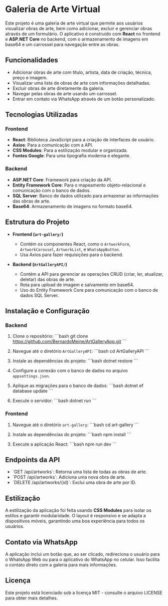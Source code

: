 # Galeria de Arte Virtual

Este projeto é uma galeria de arte virtual que permite aos usuários visualizar obras de arte, bem como adicionar, excluir e gerenciar obras através de um formulário. O aplicativo é construído com **React** no frontend e **ASP.NET Core** no backend, com o armazenamento de imagens em base64 e um carrossel para navegação entre as obras.

## Funcionalidades

- Adicionar obras de arte com título, artista, data de criação, técnica, preço e imagem.
- Visualizar uma lista de obras de arte com informações detalhadas.
- Excluir obras de arte diretamente da galeria.
- Navegar pelas obras de arte usando um carrossel.
- Entrar em contato via WhatsApp através de um botão personalizado.

## Tecnologias Utilizadas

### Frontend
- **React**: Biblioteca JavaScript para a criação de interfaces de usuário.
- **Axios**: Para a comunicação com a API.
- **CSS Modules**: Para a estilização modular e organizada.
- **Fontes Google**: Para uma tipografia moderna e elegante.

### Backend
- **ASP.NET Core**: Framework para criação da API.
- **Entity Framework Core**: Para o mapeamento objeto-relacional e comunicação com o banco de dados.
- **SQL Server**: Banco de dados utilizado para armazenar as informações das obras de arte.
- **Base64**: Armazenamento de imagens no formato base64.

## Estrutura do Projeto

- **Frontend (`art-gallery/`)**
  - Contém os componentes React, como o `ArtworkForm`, `ArtworkCarousel`, `ArtworkList`, e `WhatsAppButton`.
  - Usa Axios para fazer requisições para o backend.

- **Backend (`ArtGalleryAPI/`)**
  - Contém a API para gerenciar as operações CRUD (criar, ler, atualizar, deletar) das obras de arte.
  - Rota para upload de imagem e salvamento em base64.
  - Uso do Entity Framework Core para comunicação com o banco de dados SQL Server.

## Instalação e Configuração

### Backend

1. Clone o repositório:
   \`\`\`bash
   git clone https://github.com/BernardoMeine/ArtGalleryApp.git
   \`\`\`

2. Navegue até o diretório `ArtGalleryAPI`:
   \`\`\`bash
   cd ArtGalleryAPI
   \`\`\`

3. Instale as dependências do projeto:
   \`\`\`bash
   dotnet restore
   \`\`\`

4. Configure a conexão com o banco de dados no arquivo `appsettings.json`.

5. Aplique as migrações para o banco de dados:
   \`\`\`bash
   dotnet ef database update
   \`\`\`

6. Execute o servidor:
   \`\`\`bash
   dotnet run
   \`\`\`

### Frontend

1. Navegue até o diretório `art-gallery`:
   \`\`\`bash
   cd art-gallery
   \`\`\`

2. Instale as dependências do projeto:
   \`\`\`bash
   npm install
   \`\`\`

3. Execute a aplicação React:
   \`\`\`bash
   npm run dev
   \`\`\`

## Endpoints da API

- \`GET /api/artworks\`: Retorna uma lista de todas as obras de arte.
- \`POST /api/artworks\`: Adiciona uma nova obra de arte.
- \`DELETE /api/artworks/{id}\`: Exclui uma obra de arte por ID.

## Estilização

A estilização da aplicação foi feita usando **CSS Modules** para isolar os estilos e garantir modularidade. O layout é responsivo e se adapta a dispositivos móveis, garantindo uma boa experiência para todos os usuários.

## Contato via WhatsApp

A aplicação inclui um botão que, ao ser clicado, redireciona o usuário para o WhatsApp Web ou para o aplicativo do WhatsApp no celular. Isso facilita o contato direto com a galeria para mais informações.

## Licença

Este projeto está licenciado sob a licença MIT - consulte o arquivo LICENSE para obter mais detalhes.
